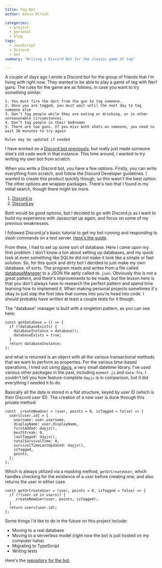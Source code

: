 ```yaml
---
title: Tag Bot
author: Kevin Ulrich

categories:
  - project
  - personal
  - blog
tags:
  - JavaScript
  - Discord
  - bot
summary: "Writing a Discord Bot for the classic game of tag"

---
```


A couple of days ago I wrote a Discord bot for the group of friends that I'm living with right now. They wanted to be able to play a game of tag with Nerf guns. The rules for the game are as follows, in case you want to try something similar:

```
1. You must fire the dart from the gun to tag someone.
2. Once you are tagged, you must wait until the next day to tag someone else
3. Don’t tag people while they are eating or drinking, or in other unreasonable circumstances.
4. Don’t tag people in their bedrooms
5. There are two guns. If you miss both shots on someone, you need to wait 30 minutes to try again

Rules may be updated if needed
```

I have worked on a [Discord bot previously](https://github.com/moromis/discord-channel-playlist-bot), but really just made someone else's old code work in that instance. This time around, I wanted to try writing my own bot from scratch.

When you write a Discord bot, you have a few options. Firstly, you can write everything from scratch, and follow the Discord Developer guidelines. I wanted to create this product quickly though, so this wasn't the best option. The other options are wrapper packages. There's two that I found in my initial search, though there might be more.
1. [Discord.js](https://discordjs.guide/)
2. [Discord.py](https://discordpy.readthedocs.io/en/stable/)

Both would be good options, but I decided to go with Discord.js as I want to build my experience with Javascript up again, and focus on some of my previous weaknesses.

I followed Discord.js's basic tutorial to get my bot running and responding to slash commands on a test server. [Here's the guide](https://discordjs.guide/#before-you-begin).

From there, I had to set up some sort of database. Here I came upon my first problem. I don't know a ton about setting up databases, and my quick look at even something like SQLite did not make it look like a simple or fast solution. So, for this quick and dirty bot I decided to just make my own database, of sorts. The program reads and writes from a file called [databaseManager](https://github.com/moromis/tag-bot/blob/master/databaseManager.js) to a JSON file aptly called `db.json`. Obviously this is not a great pattern, and there's improvements to be made, but the lesson here is that you don't always have to research the perfect pattern and spend time learning how to implement it. When making personal projects sometimes it's okay to just slap the first idea that comes into you're head into code. I should probably have written at least a couple tests for it though.

The "database" manager is built with a singleton pattern, as you can see here:

```
const getDatabase = () => {
  if (!databaseExists) {
    databaseInstance = database();
    databaseExists = true;
  }
  return databaseInstance;
};
```

and what is returned is an object with all the various transactional methods that we want to perform as properties. For the various time-based operations, I tried out using [dayjs](https://day.js.org/), a very small datetime library. I've used various other packages in the past, including `moment.js` and `date-fns`. I couldn't tell you how feature-complete `dayjs` is in comparison, but it did everything I needed it to do.

Basically all the data is stored in a flat structure, keyed by user ID (which is their Discord user ID). The creation of a new user is done through this private method:

```
const _createNewUser = (user, points = 0, isTagged = false) => {
  users[user.id] = {
    username: user.username,
    displayName: user.displayName,
    firstAdded: dayjs(),
    bestStreak: 0,
    lastTagged: dayjs(),
    totalSurvivalTime: 0,
    survivalTimeLastUpdated: dayjs(),
    isTagged,
    points,
  };
};
```

Which is always utilized via a masking method, `getOrCreateUser`, which handles checking for the existence of a user before creating one, and also returns the user in either case.

```
const getOrCreateUser = (user, points = 0, isTagged = false) => {
  if (!(user.id in users)) {
    _createNewUser(user, points, isTagged);
  }
  return users[user.id];
};
```

Some things I'd like to do in the future on this project include:

- Moving to a real database
- Moving to a serverless model (right now the bot is just hosted on my computer haha)
- Migrating to TypeScript
- Writing tests

Here's the [repository for the bot](https://github.com/moromis/tag-bot).